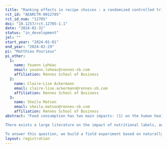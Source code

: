 ```yaml
---
title: "Ranking effects in recipe choices : a randomized controlled trial in a food app"
rct_id: "AEARCTR-0012705"
rct_id_num: "12705"
doi: "10.1257/rct.12705-1.1"
date: "2024-01-31"
status: "in_development"
jel: ""
start_year: "2024-01-01"
end_year: "2024-02-29"
pi: "Matthieu Pourieux"
pi_other:
  1:
    name: Youenn Lohéac
    email: youenn.loheac@rennes-sb.com
    affiliation: Rennes School of Business
  2:
    name: Claire-Lise Ackermann
    email: claire-lise.ackermann@rennes-sb.com
    affiliation: Rennes School of Business
  3:
    name: Sheila Matson
    email: sheila.matson@rennes-sb.com
    affiliation: Rennes School of Business
abstract: "Food consumption has two main impacts: (1) on the human health through nutrition, and (2) on the whole environment through the life cycle of products. From a policy perspective, favoring the consumption of healthy and environmental-friendly products is both a major public health issue and one important lever to address climate change. However, consumers only have limited information per se about the true qualities of a given food product, which may hamper their ability to decide on what they can safely eat or stop eating. A primary way of informing consumers about their food purchases is the use of labels, and especially 5-colors labels (from A to E) whose effectiveness has been scientifically documented. In Europe, and particularly in France, the NutriScore has been adopted as the main tool to inform consumers about the nutritional quality of products or meals. As for the environmental impact of goods, the Ecoscore is emerging as a potentially effective candidate.
There exists a large literature on the impact of nutritional labels, and in particular the NutriScore, on consumers' food quality intake as well as a growing literature focusing on the effects of environmental labelling (such as the EcoScore). However, studying the combination of both types of labels is relatively new. At the same time, that labels may enable to achieve the reduction in consumption of both unhealthy and environmentally-damaging products is debatable. Moreover, product information is only one dimension of the food decision, which is also heavily dependant on the broad choice architecture, and particularly on the way products are presented to consumers. In physical food purchases (online shop, supermarket, recipe book, etc.), products are organised by categories, price families, or other rankings that are decided by sellers. In web or mobile apps, which are increasingly used in daily food decisions, products are often ranked by popularity or by grades provided by past customers (e.g: restaurants). Selective ranking of products, which is a type of “nudge”, has indeed been documented as a powerful lever for behavioral change. If it was be possible to rank the products, meals or recipes by their NutriScore or their EcoScore (from A to E, from green to red), what would be the impact on the nutritional and environmental quality of food choices ?
To answer this question, we build a field experiment based on naturally-occuring food decisions using a mobile phone application which offers users the possibility to search for recipes that fit their needs and habits. We partner with the private firm that owns the application to exogenously manipulate the ranking of proposed recipes given users' inputs. Through randomization into treatments and observation of all users in a pre-intervention phase (with ranking by recipes' grades as baseline), we are able to assess the ceteris paribus effect of ranking recipes based on either the NutriScore or the EcoScore on both the nutritional and environmental quality of selected recipes. "
layout: registration
---
```


